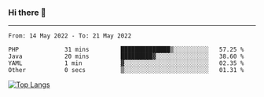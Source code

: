 ### Hi there 👋
---
<!--START_SECTION:waka-->

```text
From: 14 May 2022 - To: 21 May 2022

PHP             31 mins         ██████████████▒░░░░░░░░░░   57.25 %
Java            20 mins         █████████▓░░░░░░░░░░░░░░░   38.60 %
YAML            1 min           ▓░░░░░░░░░░░░░░░░░░░░░░░░   02.35 %
Other           0 secs          ▒░░░░░░░░░░░░░░░░░░░░░░░░   01.31 %
```

<!--END_SECTION:waka-->

[![Top Langs](https://github-readme-stats.vercel.app/api/top-langs/?username=HyunAh-iia&layout=compact)](https://github.com/anuraghazra/github-readme-stats)
<!--
**HyunAh-iia/HyunAh-iia** is a ✨ _special_ ✨ repository because its `README.md` (this file) appears on your GitHub profile.

Here are some ideas to get you started:

- 🔭 I’m currently working on ...
- 🌱 I’m currently learning ...
- 👯 I’m looking to collaborate on ...
- 🤔 I’m looking for help with ...
- 💬 Ask me about ...
- 📫 How to reach me: ...
- 😄 Pronouns: ...
- ⚡ Fun fact: ...
-->

